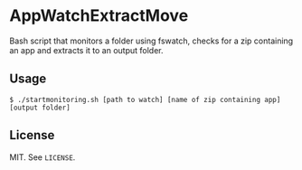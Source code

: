 # AppWatchExtractMove

Bash script that monitors a folder using fswatch, checks for a zip containing an app and extracts it to an output folder.

## Usage

```
$ ./startmonitoring.sh [path to watch] [name of zip containing app] [output folder]
```

## License

MIT. See `LICENSE`.
